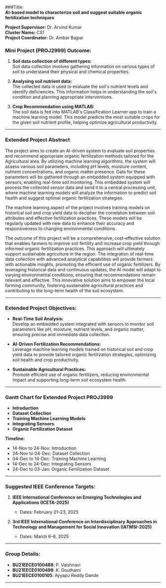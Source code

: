 ###Title:  
**AI-based model to characterize soil and suggest suitable organic fertilization techniques**  

**Project Supervisor:** Dr. Arvind Kumar  
**Cluster Name:** CS1  
**Project Coordinator:** Dr. Ambar Bajpai  

### Mini Project (PROJ2999) Outcome:  
1. **Soil data collection of different types:**  
   Soil data collection involves gathering information on various types of soil to understand their physical and chemical properties.  

2. **Analysing soil nutrient data:**  
   The collected data is used to evaluate the soil's nutrient levels and identify deficiencies. This information helps in understanding the soil's condition and planning appropriate interventions.  

3. **Crop Recommendation using MATLAB:**  
   The soil data is fed into MATLAB's Classification Learner app to train a machine learning model. This model predicts the most suitable crops for the given soil nutrient profile, helping optimize agricultural productivity.  

---

### Extended Project Abstract   

The project aims to create an AI-driven system to evaluate soil properties and recommend appropriate organic fertilization methods tailored for the Agricultural area. By utilizing machine learning algorithms, the system will assess various soil parameters, including pH levels, moisture content, nutrient concentrations, and organic matter presence. Data for these parameters will be gathered through an embedded system equipped with sensors, enabling real-time soil monitoring. This embedded system will process the collected sensor data and send it to a central processing unit, where machine learning models will analyze the information to predict soil health and suggest optimal organic fertilization strategies.  

The machine learning aspect of the project involves training models on historical soil and crop yield data to decipher the correlation between soil attributes and effective fertilization practices. These models will be regularly updated with new data to enhance their accuracy and responsiveness to changing environmental conditions.  

The outcome of this project will be a comprehensive, cost-effective solution that enables farmers to improve soil fertility and increase crop yield through informed organic fertilization practices. This approach will ultimately support sustainable agriculture in the region. The integration of real-time data collection with advanced analytical capabilities will provide farmers with actionable insights, promoting the efficient use of organic fertilizers. By leveraging historical data and continuous updates, the AI model will adapt to varying environmental conditions, ensuring that recommendations remain relevant and effective. This innovative solution aims to empower the local farming community, fostering sustainable agricultural practices and contributing to the long-term health of the soil ecosystem.  

---

### Extended Project Objectives:  
- **Real-Time Soil Analysis:**  
  Develop an embedded system integrated with sensors to monitor soil parameters like pH, moisture, nutrient levels, and organic matter, ensuring precise and immediate data collection.  

- **AI-Driven Fertilization Recommendations:**  
  Leverage machine learning models trained on historical soil and crop yield data to provide tailored organic fertilization strategies, optimizing soil health and crop productivity.  

- **Sustainable Agricultural Practices:**  
  Promote efficient use of organic fertilizers, reducing environmental impact and supporting long-term soil ecosystem health.  

---

### Gantt Chart for Extended Project PROJ3999  
- **Introduction**  
- **Dataset Collection**  
- **Training Machine Learning Models**  
- **Integrating Sensors**  
- **Organic Fertilization Dataset**

**Timeline:**  
- 14-Nov to 24-Nov: Introduction  
- 24-Nov to 04-Dec: Dataset Collection  
- 04-Dec to 14-Dec: Training Machine Learning  
- 14-Dec to 24-Dec: Integrating Sensors  
- 24-Dec to 03-Jan: Organic Fertilization Dataset  

---

### Suggested IEEE Conference Targets:  
1. **IEEE International Conference on Emerging Technologies and Applications (ICETA-2025)**  
   - Dates: February 21–23, 2025  

2. **3rd IEEE International Conference on Interdisciplinary Approaches in Technology and Management for Social Innovation (IATMSI-2025)**  
   - Dates: March 6–8, 2025  

---

### Group Details:  
- **BU21EECE0100488**: P. Vaishnavi  
- **BU21EECE0100498**: K. Gouthami  
- **BU21EECE0100105**: Ayyapu Reddy Dande  

---



